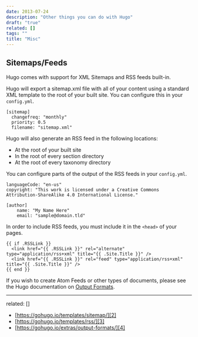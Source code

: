 ```yaml
---
date: 2013-07-24
description: "Other things you can do with Hugo"
draft: "true"
related: []
tags: ""
title: "Misc"
---
```

## Sitemaps/Feeds
Hugo comes with support for XML Sitemaps and RSS feeds built-in.

Hugo will export a sitemap.xml file with all of your content using a standard XML template to the root of your built site. You can configure this in your `config.yml`.

	[sitemap]
	  changefreq: "monthly"
	  priority: 0.5
	  filename: "sitemap.xml"

Hugo will also generate an RSS feed in the following locations:

- At the root of your built site
- In the root of every section directory
- At the root of every taxonomy directory

You can configure parts of the output of the RSS feeds in your `config.yml`.

	languageCode: "en-us"
	copyright: "This work is licensed under a Creative Commons Attribution-ShareAlike 4.0 International License."
	
	[author]
	    name: "My Name Here"
	    email: "sample@domain.tld"

In order to include RSS feeds, you must include it in the `<head>` of your pages.

	{{ if .RSSLink }}
	  <link href="{{ .RSSLink }}" rel="alternate" type="application/rss+xml" title="{{ .Site.Title }}" />
	  <link href="{{ .RSSLink }}" rel="feed" type="application/rss+xml" title="{{ .Site.Title }}" />
	{{ end }}

If you wish to create Atom Feeds or other types of documents, please see the Hugo documentation on [Output Formats][1].

---
related: []
- [https://gohugo.io/templates/sitemap/][2]
- [https://gohugo.io/templates/rss/][3]
- [https://gohugo.io/extras/output-formats/][4]

[1]:	https://gohugo.io/extras/output-formats/
[2]:	https://gohugo.io/templates/sitemap/
[3]:	https://gohugo.io/templates/rss/
[4]:	https://gohugo.io/extras/output-formats/